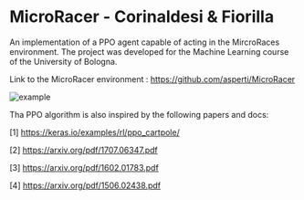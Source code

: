 # MicroRacer - Corinaldesi & Fiorilla

An implementation of a PPO agent capable of acting in the MircroRaces environment.
The project was developed for the Machine Learning course of the University of Bologna. 

Link to the MicroRacer environment : https://github.com/asperti/MicroRacer 

![example](https://user-images.githubusercontent.com/27771578/151928586-f5513c6a-6604-49d6-a000-6b12291afc93.png)

Tha PPO algorithm is also inspired by the following papers and docs:

[1] https://keras.io/examples/rl/ppo_cartpole/

[2] https://arxiv.org/pdf/1707.06347.pdf

[3] https://arxiv.org/pdf/1602.01783.pdf

[4] https://arxiv.org/pdf/1506.02438.pdf
